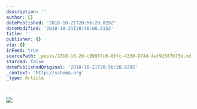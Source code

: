 ```yaml
---
description: ''
author: []
datePublished: '2018-10-21T20:56:28.829Z'
dateModified: '2018-10-21T20:46:08.515Z'
title: ''
publisher: {}
via: {}
inFeed: true
sourcePath: _posts/2018-10-20-c99957c6-80fc-4330-974d-4af9d587b75b.md
starred: false
datePublishedOriginal: '2018-10-21T20:56:28.829Z'
_context: 'http://schema.org'
_type: Article

---
```

![](https://the-grid-user-content.s3-us-west-2.amazonaws.com/bb6fd139-278b-47d9-bc02-0cb870f822e6.jpg)